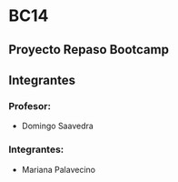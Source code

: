 # BC14

## Proyecto Repaso Bootcamp

## Integrantes

### Profesor:
 - Domingo Saavedra

### Integrantes:
- Mariana Palavecino